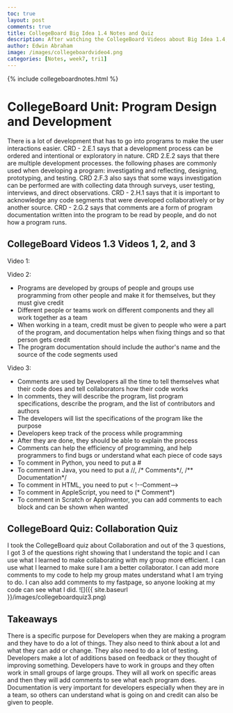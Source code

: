 ```yaml
---
toc: true
layout: post
comments: true
title: CollegeBoard Big Idea 1.4 Notes and Quiz
description: After watching the CollegeBoard Videos about Big Idea 1.4, I took some notes to help me remember and I applied my knowledge to a quiz.
author: Edwin Abraham
image: /images/collegeboardvideo4.png
categories: [Notes, week7, tri1]
---
```

{% include collegeboardnotes.html %}

# CollegeBoard Unit: Program Design and Development
There is a lot of development that has to go into programs to make the user interactions easier. CRD - 2.E.1 says that a development process can be ordered and intentional or exploratory in nature. CRD 2.E.2 says that there are multiple development processes. the following phases are commonly used when developing a program: investigating and reflecting, designing, prototyping, and testing. CRD 2.F.3 also says that some ways investigation can be performed are with collecting data through surveys, user testing, interviews, and direct observations. CRD - 2.H.1 says that it is important to acknowledge any code segments that were developed collaboratively or by another source. CRD - 2.G.2 says that comments are a form of program documentation written into the program to be read by people, and do not how a program runs.

## CollegeBoard Videos 1.3 Videos 1, 2, and 3

Video 1:


Video 2:
- Programs are developed by groups of people and groups use programming from other people and make it for themselves, but they must give credit
- Different people or teams work on different components and they all work together as a team
- When working in a team, credit must be given to people who were a part of the program, and documentation helps when fixing things and so that person gets credit
- The program documentation should include the author's name and the source of the code segments used


Video 3:
- Comments are used by Developers all the time to tell themselves what their code does and tell collaborators how their code works
- In comments, they will describe the program, list program specifications, describe the program, and the list of contributors and authors
- The developers will list the specifications of the program like the purpose
- Developers keep track of the process while programming
- After they are done, they should be able to explain the process
- Comments can help the efficiency of programming, and help programmers to find bugs or understand what each piece of code says
- To comment in Python, you need to put a #
- To comment in Java, you need to put a //, /* Comments*/, /** Documentation*/
- To comment in HTML, you need to put < !--Comment-->
- To comment in AppleScript, you need to (* Comment*)
- To comment in Scratch or AppInventor, you can add comments to each block and can be shown when wanted

## CollegeBoard Quiz: Collaboration Quiz
I took the CollegeBoard quiz about Collaboration and out of the 3 questions, I got 3 of the questions right showing that I understand the topic and I can use what I learned to make collaborating with my group more efficient. I can use what I learned to make sure I am a better collaborator. I can add more comments to my code to help my group mates understand what I am trying to do. I can also add comments to my fastpage, so anyone looking at my code can see what I did.
![]({{ site.baseurl }}/images/collegeboardquiz3.png)

## Takeaways
There is a specific purpose for Developers when they are making a program and they have to do a lot of things. They also need to think about a lot and what they can add or change. They also need to do a lot of testing. Developers make a lot of additions based on feedback or they thought of improving something. Developers have to work in groups and they often work in small groups of large groups. They will all work on specific areas and then they will add comments to see what each program does. Documentation is very important for developers especially when they are in a team, so others can understand what is going on and credit can also be given to people.